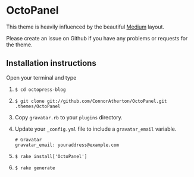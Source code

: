 OctoPanel
=========

This theme is heavily influenced by the beautiful [Medium](https://medium.com) layout.

Please create an issue on Github if you have any problems or requests for the theme.

## Installation instructions

Open your terminal and type

1. `$ cd octopress-blog`
2. `$ git clone git://github.com/ConnorAtherton/OctoPanel.git .themes/OctoPanel`
3. Copy `gravatar.rb` to your `plugins` directory.
4. Update your `_config.yml` file to include a `gravatar_email` variable.

	``` 
	# Gravatar  
	gravatar_email: youraddress@example.com
	```

5. `$ rake install['OctoPanel']`
6. `$ rake generate`
